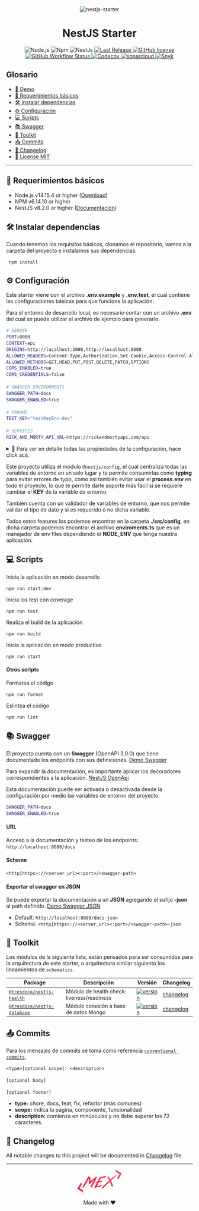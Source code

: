 <div align="center">
    <img alt="nestjs-starter" width="250" height="auto" src="https://camo.githubusercontent.com/c704e8013883cc3a04c7657e656fe30be5b188145d759a6aaff441658c5ffae0/68747470733a2f2f6e6573746a732e636f6d2f696d672f6c6f676f5f746578742e737667" />
    <h1>NestJS Starter</h1>
</div>

<p align="center">
    <img src="https://img.shields.io/static/v1.svg?style=flat&label=Node&message=v14.15.4&labelColor=339933&color=757575&logoColor=FFFFFF&logo=Node.js" alt="Node.js"/>
    <img src="https://img.shields.io/static/v1.svg?style=flat&label=Npm&message=v6.14.10&labelColor=CB3837&logoColor=FFFFFF&color=757575&logo=npm" alt="Npm"/>
    <img src="https://img.shields.io/static/v1.svg?style=flat&label=NestJs&message=v8.2.4&labelColor=E0234E&logoColor=FFFFFF&color=757575&logo=Nestjs" alt="NestJs"/>
    <a href="https://github.com/rudemex/nestjs-starter/releases/latest">
        <img alt="Last Release" src="https://img.shields.io/github/v/tag/rudemex/nestjs-starter?label=release">
    </a>
    <a href="./license.md">
        <img alt="GitHub license" src="https://img.shields.io/github/license/rudemex/nestjs-starter?style=flat">
    </a>
    <br>
    <a href="https://github.com/rudemex/nestjs-starter/actions/workflows/master.yml" target="_blank">
        <img alt="GitHub Workflow Status" src="https://github.com/rudemex/nestjs-starter/actions/workflows/master.yml/badge.svg?branch=master">
    </a>
    <a href="https://app.codecov.io/gh/rudemex/nestjs-starter/" target="_blank">
        <img alt="Codecov" src="https://img.shields.io/codecov/c/github/rudemex/nestjs-starter?logoColor=FFFFFF&logo=Codecov&labelColor=#F01F7A">
    </a>
    <a href="https://sonarcloud.io/summary/new_code?id=rudemex_nestjs-starter" target="_blank">    
        <img src="https://sonarcloud.io/api/project_badges/measure?project=rudemex_nestjs-starter&metric=alert_status" alt="sonarcloud">
    </a>    
    <a href="https://snyk.io/test/github/rudemex/nestjs-starter" target="_blank">
        <img src="https://snyk.io/test/github/rudemex/nestjs-starter/badge.svg" alt="Snyk">
    </a>
    <br/> 
</p>

## Glosario

- [🥳 Demo](https://rudemex-nestjs-starter.herokuapp.com/api)
- [📝 Requerimientos básicos](#basic-requirements)
- [🛠️ Instalar dependencias](#install-dependencies)
- [⚙️ Configuración](#configurations)
- [💻 Scripts](#scripts)
- [📚 Swagger](#swagger-info)
- [🧰 Toolkit](#toolkit)
- [📤 Commits](#commits)
- [📄 Changelog](./CHANGELOG.md)
- [📜 License MIT](license.md)

---

<a name="basic-requirements"></a>

## 📝 Requerimientos básicos

- Node.js v14.15.4 or higher ([Download](https://nodejs.org/es/download/))
- NPM v6.14.10 or higher
- NestJS v8.2.0 or higher ([Documentación](https://nestjs.com/))

<a name="install-dependencies"></a>

## 🛠️ Instalar dependencias

Cuando tenemos los requisitos básicos, clonamos el repositorio, vamos a la carpeta del proyecto e instalamos sus
dependencias.

```
 npm install
```

<a name="configurations"></a>

## ⚙️ Configuración

Este starter viene con el archivo **.env.example** y **.env.test**, el cual contiene las configuraciones básicas para que funcione la aplicación.

Para el entorno de desarrollo local, es necesario contar con un archivo **.env** del cual se puede utilizar el archivo de ejemplo para generarlo.

```sh
# SERVER
PORT=8080
CONTEXT=api
ORIGINS=http://localhost:3000,http://localhost:8080
ALLOWED_HEADERS=Content-Type,Authorization,Set-Cookie,Access-Control-Allow-Origin,Cache-Control,Pragma
ALLOWED_METHODS=GET,HEAD,PUT,POST,DELETE,PATCH,OPTIONS
CORS_ENABLED=true
CORS_CREDENTIALS=false

# SWAGGER ENVIRONMENTS
SWAGGER_PATH=docs
SWAGGER_ENABLED=true

# PARAMS
TEST_KEY="testKeyEnv-dev"

# SERVICES
RICK_AND_MORTY_API_URL=https://rickandmortyapi.com/api
```

<details>
<summary>💬 Para ver en detalle todas las propiedades de la configuración, hace click acá.</summary>

#### Server

`PORT`: Es el puerto por el cual va a correr el servidor.

- Type: `Number`
- Default: `8080`

`CONTEXT`: Es el contexto el que se puede acceder a la API del servidor, de esta manera no se exponen los endpoints en
la ruta principal de la aplicación. Se escribe sin el `/` (slash).

- Type: `String`
- Default: `api`

`ORIGINS`: Es una whitelist para que la aplicación sólo pueda ser consumida por urls confiables y evitar cualquier tipo
de solicitudes no deseadas y maliciosas. Debes escribir las urls separadas por una coma.

- Type: `String`
- Default: `http://localhost:3000,http://localhost:8080`

`ALLOWED_HEADERS`: Parámetros que va a recibir por el header en los request.

- Type: `String`
- Default: `Content-Type,Authorization,Set-Cookie,Access-Control-Allow-Origin,Cache-Control,Pragma`

`ALLOWED_METHODS`: Métodos http disponibles para el cors

- Type: `String`
- Default: `GET,HEAD,PUT,POST,DELETE,PATCH,OPTIONS`

`CORS_ENABLED`: Habilita o deshabilita el uso de CORS en el servidor.

- Type: `Boolean`
- Default: `false`

`CORS_CREDENTIALS`: Habilita o deshabilita el uso de las credenciales en las peticiones CORS en el servidor.

- Type: `Boolean`
- Default: `false`

#### Swagger

`SWAGGER_PATH`: Define la ruta de la documentación **Swagger**, se escribe sin el `/` (slash).

- Type: `String`
- Default: `docs`

`SWAGGER_ENABLED`: Habilitar o deshabilitar la documentación **Swagger** de los endpoints del servidor.

- Type: `Boolean`
- Default: `true`

#### Params, Services y Otros enviroments

A modo de ejemplo, se pueden cargar todas las variables de entorno que requieras, es importante seguir con el esquema de `key:value` para configurarlas.

```
# PARAMS
TEST_KEY="testKeyEnv-dev"

# SERVICES
RICK_AND_MORTY_API_URL=https://rickandmortyapi.com/api
```

</details>

Este proyecto utiliza el módulo `@nestjs/config`, el cual centraliza todas las variables de entorno en un solo lugar y
te permite consumirlas como **typing** para evitar errores de typo, como asi también evitar usar el **process.env** en
todo el proyecto, lo que te permite darle soporte más fácil si se requiere cambiar el **KEY** de la variable de entorno.

También cuenta con un validador de variables de entorno, que nos permite validar el tipo de dato y si es requerido o no dicha variable.

Todos estos features los podemos encontrar en la carpeta **./src/config**, en dicha carpeta podemos encontrar el archivo
**enviroments.ts** que es un manejador de env files dependiendo el **NODE_ENV** que tenga nuestra aplicación.

<a name="scripts"></a>

## 💻 Scripts

Inicia la aplicación en modo desarrollo

```
npm run start:dev
```

Inicia los test con coverage

```
npm run test
```

Realiza el build de la aplicación

```
npm run build
```

Inicia la aplicación en modo productivo

```
npm run start
```

#### Otros scripts

Formatea el código

```
npm run format
```

Eslintea el código

```
npm run lint
```

<a name="swagger-info"></a>

## 📚 Swagger

El proyecto cuenta con un **Swagger** (OpenAPI 3.0.0) que tiene documentado los endpoints con sus definiciones. [Demo Swagger](https://rudemex-nestjs-starter.herokuapp.com/docs/)

Para expandir la documentación, es importante aplicar los decoradores correspondientes a la aplicación. [NestJS OpenApi](https://docs.nestjs.com/openapi/introduction)

Esta documentación puede ser activada o desactivada desde la configuración por medio las variables de entorno del proyecto.

```sh
SWAGGER_PATH=docs
SWAGGER_ENABLED=true
```

#### URL

Acceso a la documentación y testeo de los endpoints: `http://localhost:8080/docs`

#### Scheme

```
<http|https>://<server_url><:port>/<swagger-path>
```

#### Exportar el swagger en JSON

Se puede exportar la documentación a un **JSON** agregando el sufijo **-json** al path definido. [Demo Swagger JSON](https://rudemex-nestjs-starter.herokuapp.com/docs-json)

- Default: `http://localhost:8080/docs-json`
- Schema: `<http|https>://<server_url><:port>/<swagger-path>-json`

<a name="toolkit"></a>

## 🧰 Toolkit

Los módulos de la siguiente lista, están pensados para ser consumidos para la arquitectura de este starter, o arquitectura similar siguiento los lineamientos de `schematics`.

| Package                                                                    | Descripción                                | Versión                                                                                                                           | Changelog                                                                         |
| -------------------------------------------------------------------------- | ------------------------------------------ | --------------------------------------------------------------------------------------------------------------------------------- | --------------------------------------------------------------------------------- |
| [`@tresdoce/nestjs-health`](https://github.com/tresdoce/nestjs-health)     | Módulo de health check: liveness/readiness | [![version](https://img.shields.io/npm/v/@tresdoce/nestjs-health.svg)](https://www.npmjs.com/package/@tresdoce/nestjs-health)     | [changelog](https://github.com/tresdoce/nestjs-health/blob/master/CHANGELOG.md)   |
| [`@tresdoce/nestjs-database`](https://github.com/tresdoce/nestjs-database) | Módulo conexión a base de datos Mongo      | [![version](https://img.shields.io/npm/v/@tresdoce/nestjs-database.svg)](https://www.npmjs.com/package/@tresdoce/nestjs-database) | [changelog](https://github.com/tresdoce/nestjs-database/blob/master/CHANGELOG.md) |

<a name="commits"></a>

## 📤 Commits

Para los mensajes de commits se toma como referencia [`conventional commits`](https://www.conventionalcommits.org/en/v1.0.0-beta.4/#summary).

```
<type>[optional scope]: <description>

[optional body]

[optional footer]
```

- **type:** chore, docs, feat, fix, refactor (más comunes)
- **scope:** indica la página, componente, funcionalidad
- **description:** comienza en minúsculas y no debe superar los 72 caracteres.

## 📄 Changelog

All notable changes to this project will be documented in [Changelog](./CHANGELOG.md) file.

---

<div align="center">
    <a href="mailto:mdelgado@tresdoce.com.ar" target="_blank" alt="Send an email">
        <img src="./.readme-static/logo-mex-red.svg" width="120" alt="Mex" />
    </a><br/>
    <!--<a href="mailto:mdelgado@tresdoce.com.ar" target="_blank" alt="Send an email">
        <img src="https://img.shields.io/static/v1.svg?style=flat-square&label=&message=Sr.%20Fullstack%20Developer&labelColor=1A1A1A&color=999999&logo=hackaday" alt="Mex Delgado" />
    </a><br/><br/>-->
    <p>Made with ❤</p>
</div>
